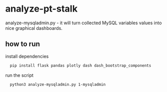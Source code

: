 
# analyze-pt-stalk

analyze-mysqladmin.py - it will turn collected MySQL variables values into nice graphical dashboards.
  
## how to run

install dependencies

```bash
  pip install flask pandas plotly dash dash_bootstrap_components
```

run the script

```bash
  python3 analyze-mysqladmin.py 1-mysqladmin

```

  
